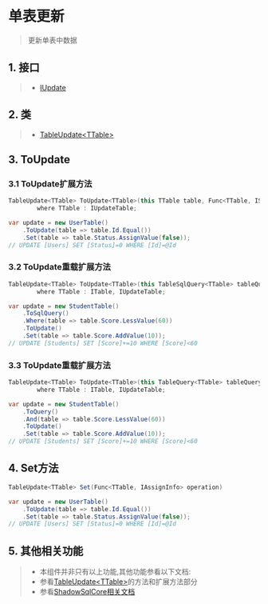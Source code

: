 # 单表更新
>更新单表中数据

## 1. 接口
>* [IUpdate](xref:ShadowSql.Update.IUpdate)

## 2. 类
>* [TableUpdate\<TTable\>](xref:ShadowSql.Update.TableUpdate%601)

## 3. ToUpdate
### 3.1 ToUpdate扩展方法
```csharp
TableUpdate<TTable> ToUpdate<TTable>(this TTable table, Func<TTable, ISqlLogic> query)
        where TTable : IUpdateTable;
```
```csharp
var update = new UserTable()
    .ToUpdate(table => table.Id.Equal())
    .Set(table => table.Status.AssignValue(false));
// UPDATE [Users] SET [Status]=0 WHERE [Id]=@Id
```

### 3.2 ToUpdate重载扩展方法
```csharp
TableUpdate<TTable> ToUpdate<TTable>(this TableSqlQuery<TTable> tableQuery)
        where TTable : ITable, IUpdateTable;
```
```csharp
var update = new StudentTable()
    .ToSqlQuery()
    .Where(table => table.Score.LessValue(60))
    .ToUpdate()
    .Set(table => table.Score.AddValue(10));
// UPDATE [Students] SET [Score]+=10 WHERE [Score]<60
```

### 3.3 ToUpdate重载扩展方法
```csharp
TableUpdate<TTable> ToUpdate<TTable>(this TableQuery<TTable> tableQuery)
        where TTable : ITable, IUpdateTable;
```
```csharp
var update = new StudentTable()
    .ToQuery()
    .And(table => table.Score.LessValue(60))
    .ToUpdate()
    .Set(table => table.Score.AddValue(10));
// UPDATE [Students] SET [Score]+=10 WHERE [Score]<60
```

## 4. Set方法
```csharp
TableUpdate<TTable> Set(Func<TTable, IAssignInfo> operation)
```
```csharp
var update = new UserTable()
    .ToUpdate(table => table.Id.Equal())
    .Set(table => table.Status.AssignValue(false));
// UPDATE [Users] SET [Status]=0 WHERE [Id]=@Id
```

## 5. 其他相关功能
>* 本组件并非只有以上功能,其他功能参看以下文档:
>* 参看[TableUpdate\<TTable\>](xref:ShadowSql.Update.TableUpdate%601)的方法和扩展方法部分
>* 参看[ShadowSqlCore相关文档](../../shadowcore/update/table.md)